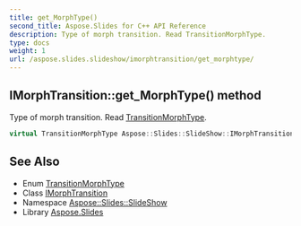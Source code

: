 ```yaml
---
title: get_MorphType()
second_title: Aspose.Slides for C++ API Reference
description: Type of morph transition. Read TransitionMorphType.
type: docs
weight: 1
url: /aspose.slides.slideshow/imorphtransition/get_morphtype/
---
```

## IMorphTransition::get_MorphType() method


Type of morph transition. Read [TransitionMorphType](../../transitionmorphtype/).

```cpp
virtual TransitionMorphType Aspose::Slides::SlideShow::IMorphTransition::get_MorphType()=0
```

## See Also

* Enum [TransitionMorphType](../../transitionmorphtype/)
* Class [IMorphTransition](../)
* Namespace [Aspose::Slides::SlideShow](../../)
* Library [Aspose.Slides](../../../)